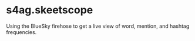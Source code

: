 # s4ag.skeetscope
Using the BlueSky firehose to get a live view of word, mention, and hashtag frequencies.

